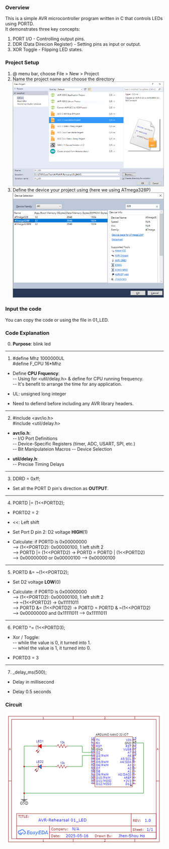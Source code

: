 ### Overview
This is a simple AVR microcontroller program written in C that controls LEDs using PORTD.  
It demonstrates three key concepts:  
1. PORT I/O - Controlling output pins.
2. DDR (Data Direcion Register) - Setting pins as input or output.
3. XOR Toggle - Flipping LED states.

### Project Setup
1. @ menu bar, choose File > New > Project
2. Name the project name and choose the directory   
![Name Project](Create_Project.PNG)
3. Define the device your project using (here we using ATmega328P)
![Device Select](Device_Select.PNG)

### Input the code
You can copy the code or using the file in 01_LED.

### Code Explanation
0. **Purpose**: blink led

---
1.  #define Mhz 1000000UL  
    #define F_CPU 16*Mhz

- Define **CPU Frquency**:  
-- Using for <util/delay.h> & define for CPU running frequency.   
-- It's benefit to arrange the time for any application.

- UL: unsigned long integer
- Need to defiend before including any AVR library headers.

---
2.  #include <avr/io.h>  
    #include <util/delay.h>

- **avr/io.h**:   
-- I/O Port Definitions  
-- Device-Specific Registers (timer, ADC, USART, SPI, etc.)  
-- Bit Manipulateion Macros
-- Device Selection

- **util/delay.h**:  
-- Precise Timing Delays

---
3. DDRD = 0xff;

- Set all the PORT D pin's direction as **OUTPUT**.

---
4. PORTD |= (1<<PORTD2);

- PORTD2 = 2

- <<: Left shift

- Set Port D pin 2: D2 voltage **HIGH**(1)

- Calculate: if PORTD is 0x00000000  
--> (1<<PORTD2): 0x00000100, 1 left shift 2  
--> PORTD |= (1<<PORTD2) -> PORTD = PORTD | (1<<PORTD2)  
--> 0x00000000 or 0x00000100
--> 0x00000100 

---
5. PORTD &= ~(1<<PORTD2);

- Set D2 voltage **LOW**(0)

- Calculate: if PORTD is 0x00000000  
--> (1<<PORTD2): 0x00000100, 1 left shift 2   
--> ~(1<<PORTD2) -> 0x11111011   
--> PORTD &= (1<<PORTD2) -> PORTD = PORTD & ~(1<<PORTD2)  
--> 0x00000000 and 0x11111011
--> 0x11111011

---
6. PORTD ^= (1<<PORTD3);

- Xor / Toggle:  
-- while the value is 0, it turned into 1.  
-- whiel the value is 1, it turned into 0.

- PORTD3 = 3

---

7. _delay_ms(500);

- Delay in millisecond

- Delay 0.5 seconds


### Circuit
![Project Circuit](Schematic_Arduino_NANO_01_LED_2025-05-16.PNG)
